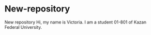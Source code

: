 # New-repository
New repository
Hi, my name is Victoria. I am a student 01-801 of Kazan Federal University.
